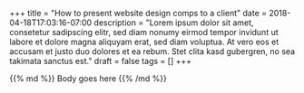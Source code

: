 +++
title = "How to present website design comps to a client"
date = 2018-04-18T17:03:16-07:00
description = "Lorem ipsum dolor sit amet, consetetur sadipscing elitr, sed diam nonumy eirmod tempor invidunt ut labore et dolore magna aliquyam erat, sed diam voluptua. At vero eos et accusam et justo duo dolores et ea rebum. Stet clita kasd gubergren, no sea takimata sanctus est."
draft = false
tags = []
+++

<div class="markdown article__column">
{{% md %}}
Body goes here
{{% /md %}}
</div>
